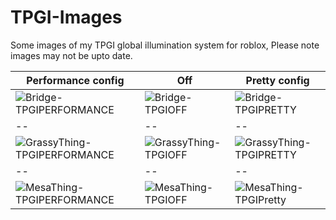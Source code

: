 # TPGI-Images
Some images of my TPGI global illumination system for roblox, Please note images may not be upto date.

| Performance config | Off | Pretty config |
|--|--|--|
| ![Bridge-TPGIPERFORMANCE](https://github.com/LucidPoly/TPGI-Images/assets/98062864/8e8bf384-138e-4904-9098-87461873c870) | ![Bridge-TPGIOFF](https://github.com/LucidPoly/TPGI-Images/assets/98062864/0be65f42-e173-4d2c-8d9b-935e4bd28739) | ![Bridge-TPGIPRETTY](https://github.com/LucidPoly/TPGI-Images/assets/98062864/f165b527-a082-4eda-93f1-4b12a15a4a43) |
|--|--|--|
| ![GrassyThing-TPGIPERFORMANCE](https://github.com/LucidPoly/TPGI-Images/assets/98062864/2a17e56f-6bf5-4bc7-a181-670c05044e66) | ![GrassyThing-TPGIOFF](https://github.com/LucidPoly/TPGI-Images/assets/98062864/cee1b6df-5494-4aa6-aa9d-f78478b85ce1) | ![GrassyThing-TPGIPRETTY](https://github.com/LucidPoly/TPGI-Images/assets/98062864/eb51fc40-04c6-47af-92cd-2fc31d017585) |
|--|--|--|
| ![MesaThing-TPGIPERFORMANCE](https://github.com/LucidPoly/TPGI-Images/assets/98062864/f449cd35-41b6-4ea2-af38-76aa1d5994f5) | ![MesaThing-TPGIOFF](https://github.com/LucidPoly/TPGI-Images/assets/98062864/0b2284b9-3e35-4c12-a581-35d4eaffba5d) | ![MesaThing-TPGIPretty](https://github.com/LucidPoly/TPGI-Images/assets/98062864/7e39d3de-1a00-4740-af28-c54a47f6311b) |
